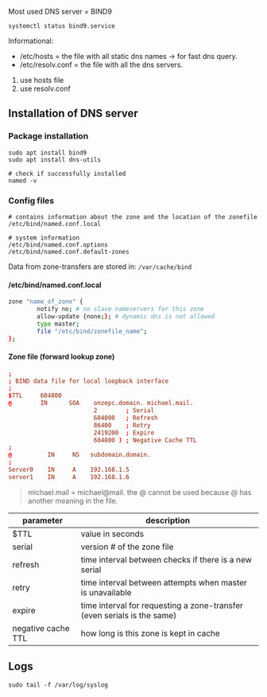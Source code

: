 Most used DNS server = BIND9
```
systemctl status bind9.service
```

Informational:
- /etc/hosts = the file with all static dns names -> for fast dns query.
- /etc/resolv.conf = the file with all the dns servers.

1. use hosts file
2. use resolv.conf

## Installation of DNS server
### Package installation
```
sudo apt install bind9
sudo apt install dns-utils

# check if successfully installed
named -v
```
### Config files
```
# contains information about the zone and the location of the zonefile
/etc/bind/named.conf.local

# system information
/etc/bind/named.conf.options
/etc/bind/named.conf.default-zones
```
Data from zone-transfers are stored in:
`/var/cache/bind`
#### /etc/bind/named.conf.local
```sh
zone "name_of_zone" {
		notify no; # no slave nameservers for this zone
		allow-update {none;}; # dynamic dns is not allowed
		type master;
		file "/etc/bind/zonefile_name";	
};
```

#### Zone file (forward lookup zone)

```conf
;
; BIND data file for local loopback interface
;
$TTL     604800
@        IN      SOA    onzepc.domain. michael.mail.
						2        ; Serial
						604800   ; Refresh
						86400    ; Retry
						2419200  ; Expire
						604800 ) ; Negative Cache TTL
;
@          IN     NS   subdomain.domain.
;
Server0    IN     A    192.168.1.5   
server1    IN     A    192.168.1.6  
```
> michael.mail = michael@mail. the @ cannot be used because @ has another meaning in the file.

| parameter          | description                                                             |
| ------------------ | ----------------------------------------------------------------------- |
| $TTL               | value in seconds                                                        |
| serial             | version # of the zone file                                              |
| refresh            | time interval between checks if there is a new serial                   |
| retry              | time interval between attempts when master is unavailable               |
| expire             | time interval for requesting a zone-transfer (even serials is the same) |
| negative cache TTL | how long is this zone is kept in cache                                  |

## Logs
```
sudo tail -f /var/log/syslog
```